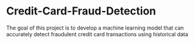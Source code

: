 # Credit-Card-Fraud-Detection
The goal of this project is to develop a machine learning model that can accurately detect fraudulent credit card transactions using historical data

